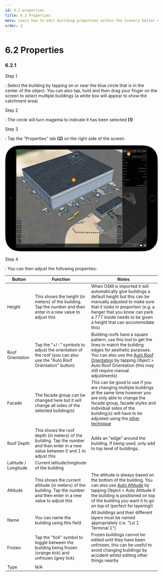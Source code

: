 ```yaml
---
id: 6.2-properties
title: 6.2 Properties
meta: Learn how to edit building properties within the Scenery Editor of Infinite Flight.
order: 2
---
```




# 6.2 Properties

### 6.2.1

Step 1

: Select the building by tapping on or near the blue circle that is in the center of the object. You can also tap, hold and then drag your finger on the screen to select multiple buildings (a white box will appear to show the catchment area)



Step 2

: The circle will turn magenta to indicate it has been selected **(1)**



Step 3

: Tap the "Properties" tab **(2)** on the right side of the screen



![Changing Building Properties](_images/manual/frames/selecting-building-properties.png)



Step 4

: You can then adjust the following properties:



| Button               | Function                                                     | Notes                                                        |
| -------------------- | ------------------------------------------------------------ | ------------------------------------------------------------ |
| Height               | This shows the height (in meters) of the building. Tap the number and then enter in a new value to adjust this | When OSM is imported it will automatically give buildings a default height but this can be manually adjusted to make sure that it looks in proportion (e.g. a hanger that you know can park a 777 inside needs to be given a height that can accommodate this) |
| Roof Orientation     | Tap the "+/-" symbols to adjust the orientation of the roof (you can also use the "Auto Roof Orientation" button) | Building roofs have a square pattern, use this tool to get the lines to match the building edges for aesthetic purposes. You can also use the [Auto Roof Orientation](/guide/scenery-editor/user-interface/editor-screen#management-buttons) by tapping Object > Auto Roof Orientation (this may still require manual adjustments) |
| Facade               | The facade group can be changed here but it will change all sides of the selected building(s) | This can be good to use if you are changing multiple buildings at the same time however you are only able to change the facade group, facade styles and individual sides of the building(s) will have to be adjusted using the [other technique](/guide/scenery-editor/buildings-and-facades/editing-facades) |
| Roof Depth           | This shows the roof depth (in meters) of the building. Tap the number and then enter in a new value between 0 and 1 to adjust this | Adds an "edge" around the building. If being used, only add to top level of buildings. |
| Latitude / Longitude | Current latitude/longitude of the building                   |                                                              |
| Altitude             | This shows the current altitude (in meters) of the building. Tap the number and then enter in a new value to adjust this | The altitude is always based on the bottom of the building. You can also use [Auto Altitude](/guide/scenery-editor/user-interface/editor-screen#management-buttons) by tapping Object > Auto Altitude if the building is positioned on top of the building you want it to go on top of (perfect for layering!) |
| Name                 | You can name the building using this field                   | All buildings and their different layers must be named appropriately (i.e. "Lvl 1 Terminal 1") |
| Frozen               | Tap the "tick" symbol to toggle between the building being frozen (orange tick) and unfrozen (grey tick) | Frozen buildings cannot be edited until they have been unfrozen, this can be useful to avoid changing buildings by accident whilst editing other things nearby |
| Type                 | N/A                                                          |                                                              |
